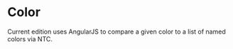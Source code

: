 Color
=====

Current edition uses AngularJS to compare a given color to a list of named colors via NTC.
